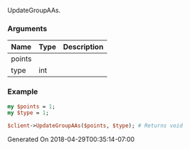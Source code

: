 UpdateGroupAAs.
### Arguments
**Name**|**Type**|**Description**
:---|:---|:---
points||
type|int|

### Example

```perl
my $points = 1;
my $type = 1;

$client->UpdateGroupAAs($points, $type); # Returns void
```


Generated On 2018-04-29T00:35:14-07:00